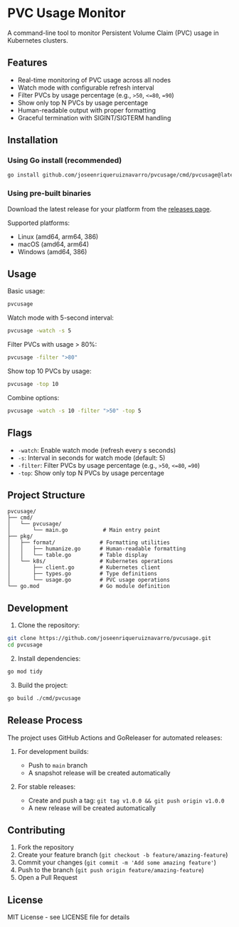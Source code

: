 # PVC Usage Monitor

A command-line tool to monitor Persistent Volume Claim (PVC) usage in Kubernetes clusters.

## Features

- Real-time monitoring of PVC usage across all nodes
- Watch mode with configurable refresh interval
- Filter PVCs by usage percentage (e.g., `>50`, `<=80`, `=90`)
- Show only top N PVCs by usage percentage
- Human-readable output with proper formatting
- Graceful termination with SIGINT/SIGTERM handling

## Installation

### Using Go install (recommended)
```bash
go install github.com/joseenriqueruiznavarro/pvcusage/cmd/pvcusage@latest
```

### Using pre-built binaries
Download the latest release for your platform from the [releases page](https://github.com/joseenriqueruiznavarro/pvcusage/releases).

Supported platforms:
- Linux (amd64, arm64, 386)
- macOS (amd64, arm64)
- Windows (amd64, 386)

## Usage

Basic usage:
```bash
pvcusage
```

Watch mode with 5-second interval:
```bash
pvcusage -watch -s 5
```

Filter PVCs with usage > 80%:
```bash
pvcusage -filter ">80"
```

Show top 10 PVCs by usage:
```bash
pvcusage -top 10
```

Combine options:
```bash
pvcusage -watch -s 10 -filter ">50" -top 5
```

## Flags

- `-watch`: Enable watch mode (refresh every s seconds)
- `-s`: Interval in seconds for watch mode (default: 5)
- `-filter`: Filter PVCs by usage percentage (e.g., `>50`, `<=80`, `=90`)
- `-top`: Show only top N PVCs by usage percentage

## Project Structure

```
pvcusage/
├── cmd/
│   └── pvcusage/
│       └── main.go           # Main entry point
├── pkg/
│   ├── format/              # Formatting utilities
│   │   ├── humanize.go      # Human-readable formatting
│   │   └── table.go         # Table display
│   └── k8s/                 # Kubernetes operations
│       ├── client.go        # Kubernetes client
│       ├── types.go         # Type definitions
│       └── usage.go         # PVC usage operations
└── go.mod                   # Go module definition
```

## Development

1. Clone the repository:
```bash
git clone https://github.com/joseenriqueruiznavarro/pvcusage.git
cd pvcusage
```

2. Install dependencies:
```bash
go mod tidy
```

3. Build the project:
```bash
go build ./cmd/pvcusage
```

## Release Process

The project uses GitHub Actions and GoReleaser for automated releases:

1. For development builds:
   - Push to `main` branch
   - A snapshot release will be created automatically

2. For stable releases:
   - Create and push a tag: `git tag v1.0.0 && git push origin v1.0.0`
   - A new release will be created automatically

## Contributing

1. Fork the repository
2. Create your feature branch (`git checkout -b feature/amazing-feature`)
3. Commit your changes (`git commit -m 'Add some amazing feature'`)
4. Push to the branch (`git push origin feature/amazing-feature`)
5. Open a Pull Request

## License

MIT License - see LICENSE file for details 